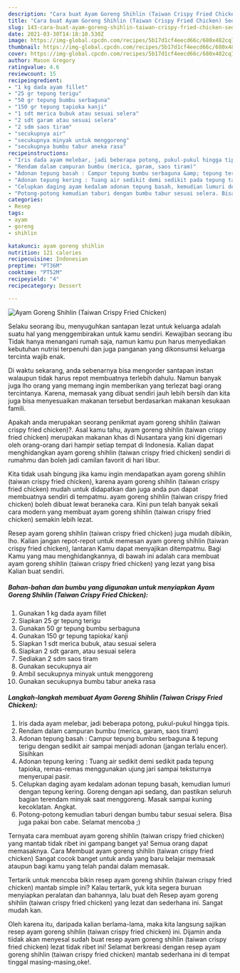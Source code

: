 ```yaml
---
description: "Cara buat Ayam Goreng Shihlin (Taiwan Crispy Fried Chicken) Sederhana dan Mudah Dibuat"
title: "Cara buat Ayam Goreng Shihlin (Taiwan Crispy Fried Chicken) Sederhana dan Mudah Dibuat"
slug: 143-cara-buat-ayam-goreng-shihlin-taiwan-crispy-fried-chicken-sederhana-dan-mudah-dibuat
date: 2021-03-30T14:18:10.530Z
image: https://img-global.cpcdn.com/recipes/5b17d1cf4eecd66c/680x482cq70/ayam-goreng-shihlin-taiwan-crispy-fried-chicken-foto-resep-utama.jpg
thumbnail: https://img-global.cpcdn.com/recipes/5b17d1cf4eecd66c/680x482cq70/ayam-goreng-shihlin-taiwan-crispy-fried-chicken-foto-resep-utama.jpg
cover: https://img-global.cpcdn.com/recipes/5b17d1cf4eecd66c/680x482cq70/ayam-goreng-shihlin-taiwan-crispy-fried-chicken-foto-resep-utama.jpg
author: Mason Gregory
ratingvalue: 4.6
reviewcount: 15
recipeingredient:
- "1 kg dada ayam fillet"
- "25 gr tepung terigu"
- "50 gr tepung bumbu serbaguna"
- "150 gr tepung tapioka kanji"
- "1 sdt merica bubuk atau sesuai selera"
- "2 sdt garam atau sesuai selera"
- "2 sdm saos tiram"
- "secukupnya air"
- "secukupnya minyak untuk menggoreng"
- "secukupnya bumbu tabur aneka rasa"
recipeinstructions:
- "Iris dada ayam melebar, jadi beberapa potong, pukul-pukul hingga tipis."
- "Rendam dalam campuran bumbu (merica, garam, saos tiram)"
- "Adonan tepung basah : Campur tepung bumbu serbaguna &amp; tepung terigu dengan sedikit air sampai menjadi adonan (jangan terlalu encer). Sisihkan"
- "Adonan tepung kering : Tuang air sedikit demi sedikit pada tepung tapioka, remas-remas menggunakan ujung jari sampai teksturnya menyerupai pasir."
- "Celupkan daging ayam kedalam adonan tepung basah, kemudian lumuri dengan tepung kering. Goreng dengan api sedang, dan pastikan seluruh bagian terendam minyak saat menggoreng. Masak sampai kuning kecoklatan. Angkat."
- "Potong-potong kemudian taburi dengan bumbu tabur sesuai selera. Bisa juga pakai bon cabe. Selamat mencoba ;)"
categories:
- Resep
tags:
- ayam
- goreng
- shihlin

katakunci: ayam goreng shihlin 
nutrition: 121 calories
recipecuisine: Indonesian
preptime: "PT36M"
cooktime: "PT52M"
recipeyield: "4"
recipecategory: Dessert

---
```



![Ayam Goreng Shihlin (Taiwan Crispy Fried Chicken)](https://img-global.cpcdn.com/recipes/5b17d1cf4eecd66c/680x482cq70/ayam-goreng-shihlin-taiwan-crispy-fried-chicken-foto-resep-utama.jpg)

Selaku seorang ibu, menyuguhkan santapan lezat untuk keluarga adalah suatu hal yang menggembirakan untuk kamu sendiri. Kewajiban seorang ibu Tidak hanya menangani rumah saja, namun kamu pun harus menyediakan kebutuhan nutrisi terpenuhi dan juga panganan yang dikonsumsi keluarga tercinta wajib enak.

Di waktu  sekarang, anda sebenarnya bisa mengorder santapan instan walaupun tidak harus repot membuatnya terlebih dahulu. Namun banyak juga lho orang yang memang ingin memberikan yang terlezat bagi orang tercintanya. Karena, memasak yang dibuat sendiri jauh lebih bersih dan kita juga bisa menyesuaikan makanan tersebut berdasarkan makanan kesukaan famili. 



Apakah anda merupakan seorang penikmat ayam goreng shihlin (taiwan crispy fried chicken)?. Asal kamu tahu, ayam goreng shihlin (taiwan crispy fried chicken) merupakan makanan khas di Nusantara yang kini digemari oleh orang-orang dari hampir setiap tempat di Indonesia. Kalian dapat menghidangkan ayam goreng shihlin (taiwan crispy fried chicken) sendiri di rumahmu dan boleh jadi camilan favorit di hari libur.

Kita tidak usah bingung jika kamu ingin mendapatkan ayam goreng shihlin (taiwan crispy fried chicken), karena ayam goreng shihlin (taiwan crispy fried chicken) mudah untuk didapatkan dan juga anda pun dapat membuatnya sendiri di tempatmu. ayam goreng shihlin (taiwan crispy fried chicken) boleh dibuat lewat beraneka cara. Kini pun telah banyak sekali cara modern yang membuat ayam goreng shihlin (taiwan crispy fried chicken) semakin lebih lezat.

Resep ayam goreng shihlin (taiwan crispy fried chicken) juga mudah dibikin, lho. Kalian jangan repot-repot untuk memesan ayam goreng shihlin (taiwan crispy fried chicken), lantaran Kamu dapat menyajikan ditempatmu. Bagi Kamu yang mau menghidangkannya, di bawah ini adalah cara membuat ayam goreng shihlin (taiwan crispy fried chicken) yang lezat yang bisa Kalian buat sendiri.

<!--inarticleads1-->

##### Bahan-bahan dan bumbu yang digunakan untuk menyiapkan Ayam Goreng Shihlin (Taiwan Crispy Fried Chicken):

1. Gunakan 1 kg dada ayam fillet
1. Siapkan 25 gr tepung terigu
1. Gunakan 50 gr tepung bumbu serbaguna
1. Gunakan 150 gr tepung tapioka/ kanji
1. Siapkan 1 sdt merica bubuk, atau sesuai selera
1. Siapkan 2 sdt garam, atau sesuai selera
1. Sediakan 2 sdm saos tiram
1. Gunakan secukupnya air
1. Ambil secukupnya minyak untuk menggoreng
1. Gunakan secukupnya bumbu tabur aneka rasa




<!--inarticleads2-->

##### Langkah-langkah membuat Ayam Goreng Shihlin (Taiwan Crispy Fried Chicken):

1. Iris dada ayam melebar, jadi beberapa potong, pukul-pukul hingga tipis.
1. Rendam dalam campuran bumbu (merica, garam, saos tiram)
1. Adonan tepung basah : Campur tepung bumbu serbaguna &amp; tepung terigu dengan sedikit air sampai menjadi adonan (jangan terlalu encer). Sisihkan
1. Adonan tepung kering : Tuang air sedikit demi sedikit pada tepung tapioka, remas-remas menggunakan ujung jari sampai teksturnya menyerupai pasir.
1. Celupkan daging ayam kedalam adonan tepung basah, kemudian lumuri dengan tepung kering. Goreng dengan api sedang, dan pastikan seluruh bagian terendam minyak saat menggoreng. Masak sampai kuning kecoklatan. Angkat.
1. Potong-potong kemudian taburi dengan bumbu tabur sesuai selera. Bisa juga pakai bon cabe. Selamat mencoba ;)




Ternyata cara membuat ayam goreng shihlin (taiwan crispy fried chicken) yang mantab tidak ribet ini gampang banget ya! Semua orang dapat memasaknya. Cara Membuat ayam goreng shihlin (taiwan crispy fried chicken) Sangat cocok banget untuk anda yang baru belajar memasak ataupun bagi kamu yang telah pandai dalam memasak.

Tertarik untuk mencoba bikin resep ayam goreng shihlin (taiwan crispy fried chicken) mantab simple ini? Kalau tertarik, yuk kita segera buruan menyiapkan peralatan dan bahannya, lalu buat deh Resep ayam goreng shihlin (taiwan crispy fried chicken) yang lezat dan sederhana ini. Sangat mudah kan. 

Oleh karena itu, daripada kalian berlama-lama, maka kita langsung sajikan resep ayam goreng shihlin (taiwan crispy fried chicken) ini. Dijamin anda tiidak akan menyesal sudah buat resep ayam goreng shihlin (taiwan crispy fried chicken) lezat tidak ribet ini! Selamat berkreasi dengan resep ayam goreng shihlin (taiwan crispy fried chicken) mantab sederhana ini di tempat tinggal masing-masing,oke!.

